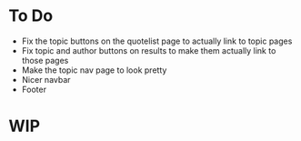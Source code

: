 # To Do
- Fix the topic buttons on the quotelist page to actually link to topic pages
- Fix topic and author buttons on results to make them actually link to those pages
- Make the topic nav page to look pretty
- Nicer navbar
- Footer

# WIP